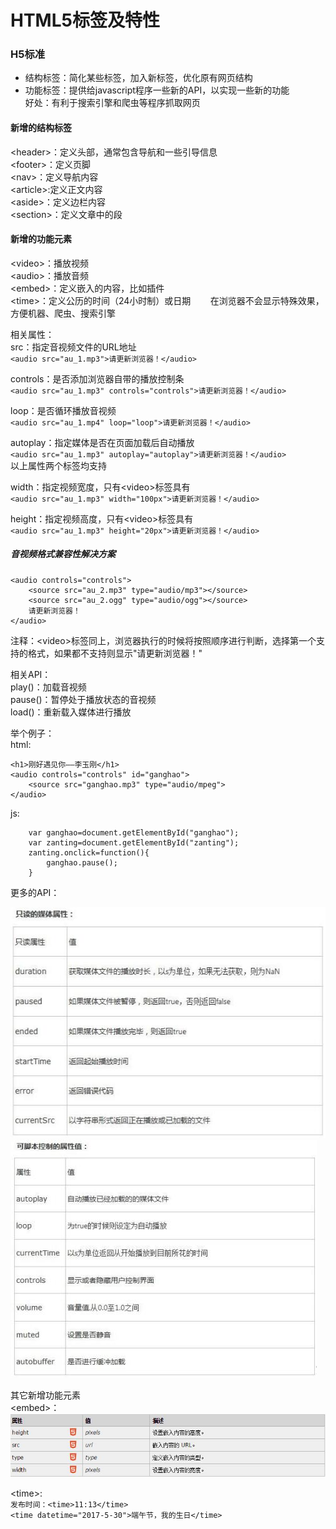 # HTML5标签及特性
### H5标准
* 结构标签：简化某些标签，加入新标签，优化原有网页结构
* 功能标签：提供给javascript程序一些新的API，以实现一些新的功能  
好处：有利于搜索引擎和爬虫等程序抓取网页
#### 新增的结构标签
<header\>：定义头部，通常包含导航和一些引导信息  
<footer\>：定义页脚  
<nav\>：定义导航内容  
<article\>:定义正文内容  
<aside\>：定义边栏内容  
<section\>：定义文章中的段

#### 新增的功能元素
<video\>：播放视频  
<audio\>：播放音频  
<embed\>：定义嵌入的内容，比如插件  
<time\>：定义公历的时间（24小时制）或日期 &nbsp;&nbsp;&nbsp;&nbsp;&nbsp;&nbsp;&nbsp;在浏览器不会显示特殊效果，方便机器、爬虫、搜索引擎

相关属性：  
 src：指定音视频文件的URL地址  
`<audio src="au_1.mp3">请更新浏览器！</audio>`  
  
controls：是否添加浏览器自带的播放控制条  
`<audio src="au_1.mp3" controls="controls">请更新浏览器！</audio>`
  
loop：是否循环播放音视频  
`<audio src="au_1.mp4" loop="loop">请更新浏览器！</audio>`
  
autoplay：指定媒体是否在页面加载后自动播放  
`<audio src="au_1.mp3" autoplay="autoplay">请更新浏览器！</audio>`    
以上属性两个标签均支持  

width：指定视频宽度，只有<video\>标签具有  
`<audio src="au_1.mp3" width="100px">请更新浏览器！</audio>`
 
height：指定视频高度，只有<video\>标签具有  
`<audio src="au_1.mp3" height="20px">请更新浏览器！</audio>`  

##### 音视频格式兼容性解决方案
	<audio controls="controls">
		<source src="au_2.mp3" type="audio/mp3"></source>
		<source src="au_2.ogg" type="audio/ogg"></source>
		请更新浏览器！
	</audio>
注释：<video\>标签同上，浏览器执行的时候将按照顺序进行判断，选择第一个支持的格式，如果都不支持则显示"请更新浏览器！"

相关API：  
play()：加载音视频  
pause()：暂停处于播放状态的音视频  
load()：重新载入媒体进行播放  

举个例子：  
html:

	<h1>刚好遇见你——李玉刚</h1>
    <audio controls="controls" id="ganghao">
      	<source src="ganghao.mp3" type="audio/mpeg">
    </audio>
js:

    	var ganghao=document.getElementById("ganghao");
    	var zanting=document.getElementById("zanting");
    	zanting.onclick=function(){
			ganghao.pause();
		}

更多的API：

![只读媒体属性](images/audio_one.jpg)
![可脚本控制属性](images/audio_two.jpg)


其它新增功能元素  
<embed\>：
![embed元素的属性](images/embed_one.jpg)

<time\>:  
`发布时间：<time>11:13</time>`  
`<time datetime="2017-5-30">端午节，我的生日</time>`
